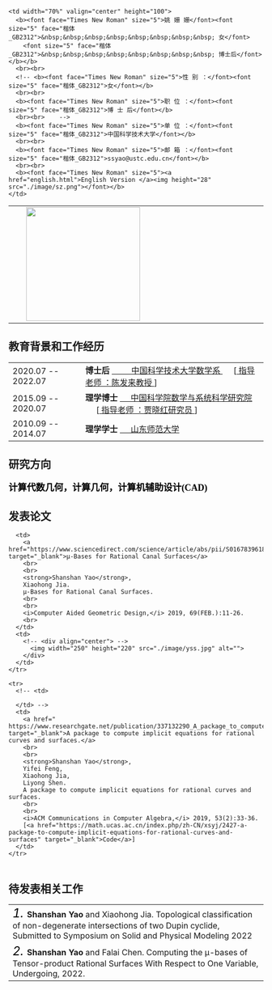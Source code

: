 <!DOCTYPE html PUBLIC "-//W3C//DTD XHTML 1.1//EN" "http://www.w3.org/TR/xhtml11/DTD/xhtml11.dtd">
<html xmlns="http://www.w3.org/1999/xhtml" xml:lang="en" slick-uniqueid="3">
<head>
<meta http-equiv="Content-Type" content="text/html; charset=UTF-8">
<link rel="stylesheet" href="./css/yss.css" type="text/css">
<style type="text/css">
</style>
<title>ShanShan Yao Homepage</title>
<link rel="shortcut icon" href="./image/shanshan.png" >
</head>


<body>

<div id="layout-content" style="margin-top:25px">

<table>
<tbody>
  <tr>
    <td width="25%" valign="top" height="173">
      <img height="225" id="photo" style="padding: 0pt 30pt 0pt 20pt; float: left; display: inline;" src="./image/shanshan.png">
    </td>
    
    <td width="70%" valign="center" height="100">
      <b><font face="Times New Roman" size="5">姚 姗 姗</font><font size="5" face="楷体_GB2312">&nbsp;&nbsp;&nbsp;&nbsp;&nbsp;&nbsp;&nbsp;&nbsp; 女</font>
        <font size="5" face="楷体_GB2312">&nbsp;&nbsp;&nbsp;&nbsp;&nbsp;&nbsp;&nbsp;&nbsp; 博士后</font></b></b>
      <br><br>
      <!-- <b><font face="Times New Roman" size="5">性 别 ：</font><font size="5" face="楷体_GB2312">女</font></b>
      <br><br>
      <b><font face="Times New Roman" size="5">职 位 ：</font><font size="5" face="楷体_GB2312">博 士 后</font></b>
      <br><br>    -->
      <b><font face="Times New Roman" size="5">单 位 ：</font><font size="5" face="楷体_GB2312">中国科学技术大学</font></b>
      <br><br>
      <b><font face="Times New Roman" size="5">邮 箱 ：</font><font size="5" face="楷体_GB2312">ssyao@ustc.edu.cn</font></b>
      <br><br>    
      <b><font face="Times New Roman" size="5"><a href="english.html">English Version </a><img height="28" src="./image/sz.png"></font></b>    
    </td>
  </tr>
</tbody>
</table>


<h2>教育背景和工作经历</h2>
<table id="tbAwards" border="0" width="100%">
  <tbody>
    <tr>
      <td> 2020.07 -- 2022.07&nbsp; </td>   
      <td> 
       <strong> 博士后 </strong> <a href="https://math.ustc.edu.cn/">&nbsp;&nbsp;&nbsp;&nbsp;&nbsp;&nbsp;&nbsp;&nbsp; 中国科学技术大学数学系 </a>
       &nbsp;&nbsp;&nbsp;&nbsp;&nbsp;[<font color="black" size="3" face="Times New Roman"><a href="https://dsxt.ustc.edu.cn/zj_js.asp?zzid=102"> 指导老师 ：陈发来教授 </a></font>]</td>
    </tr>
    <tr>
      <td> 2015.09 -- 2020.07&nbsp; </td>   
      <td> 
           <strong> 理学博士 </strong></a>  <a href="http://www.amss.ac.cn/">&nbsp;&nbsp;&nbsp;&nbsp; 中国科学院数学与系统科学研究院 </a>
           &nbsp;&nbsp;&nbsp;&nbsp;&nbsp;[<font color="black" size="3" face="Times New Roman"><a href="http://people.ucas.edu.cn/~xhjia"> 指导老师 ：贾晓红研究员 </a></font>]</td>
    </tr>
    <tr>
      <td> 2010.09 -- 2014.07  </td>   
      <td> 
        <strong> 理学学士 </strong></a>  <a href="http://www.sdnu.edu.cn/">&nbsp;&nbsp;&nbsp;&nbsp; 山东师范大学 </a>
     </tr>   
  </tbody>
</table> 


<h2>研究方向</h2>
<p style="text-align:justify;">
  <font color="black" size="4" face="Times New Roman"> <strong>计算代数几何，计算几何，计算机辅助设计(CAD)</strong> </font>
</p>

<h2>发表论文</h2>
     
  <table border="0" width="100%">
  <tbody> 
    <tr>
      
      <td>
        <a href="https://www.sciencedirect.com/science/article/abs/pii/S0167839618301341" target="_blank">µ-Bases for Rational Canal Surfaces</a>        
        <br>
        <br>
        <strong>Shanshan Yao</strong>, 
        Xiaohong Jia. 
        μ-Bases for Rational Canal Surfaces. 
        <br> 
        <br>
        <i>Computer Aided Geometric Design,</i> 2019, 69(FEB.):11-26.
        <br>
      </td>
      <td>
        <!-- <div align="center"> -->
          <img width="250" height="220" src="./image/yss.jpg" alt="">
        </div>
      </td>
    </tr>
    
    <tr>
      <!-- <td>
        
      </td> -->
      <td>
        <a href=" https://www.researchgate.net/publication/337132290_A_package_to_compute_implicit_equations_for_rational_curves_and_surfaces" target="_blank">A package to compute implicit equations for rational curves and surfaces.</a>        
        <br>
        <br>
        <strong>Shanshan Yao</strong>, 
        Yifei Feng, 
        Xiaohong Jia,
        Liyong Shen.
        A package to compute implicit equations for rational curves and surfaces.
        <br>
        <br> 
        <i>ACM Communications in Computer Algebra,</i> 2019, 53(2):33-36. 
        [<a href="https://math.ucas.ac.cn/index.php/zh-CN/xsyj/2427-a-package-to-compute-implicit-equations-for-rational-curves-and-surfaces" target="_blank">Code</a>]
      </td>
    </tr> 
  </tbody>
</table>  


 <h2>待发表相关工作</h2>
<table id="tbExperiences" border="0" width="100%">
  <tbody>
    <tr>
      <td>        
        <font color="black" size="5"> <i>1.</i> </font>
        <strong>Shanshan Yao</strong> and Xiaohong Jia.
        Topological classification of non-degenerate intersections of two Dupin cyclide, Submitted to Symposium on Solid and Physical Modeling 2022
        <br> 
      </td>
    </tr>
    <tr>
      <td>        
        <font color="black" size="5"> <i>2.</i> </font>
        <strong>Shanshan Yao</strong> and Falai Chen. 
        Computing the μ-bases of Tensor-product Rational Surfaces With Respect to One Variable, Undergoing, 2022.
        <br> 
      </td>
    </tr>
    
  
  </tbody>
</table> 

</div>
</body>
</html>
